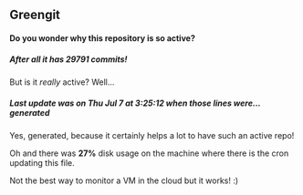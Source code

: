 ## Greengit

#### Do you wonder why this repository is so active?

##### After all it has 29791 commits!

But is it *really* active? Well...

##### Last update was on Thu Jul 7 at 3:25:12 when those lines were... generated

Yes, generated, because it certainly helps a lot to have such an active repo!

Oh and there was **27%** disk usage on the machine
where there is the cron updating this file.

Not the best way to monitor a VM in the cloud but it works! :)

